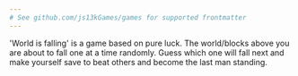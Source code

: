 ```yaml
---
# See github.com/js13kGames/games for supported frontmatter
---
```

'World is falling' is a game based on pure luck. The world/blocks above you are about to fall one at a time randomly. Guess which one will fall next and make yourself save to beat others and become the last man standing.
